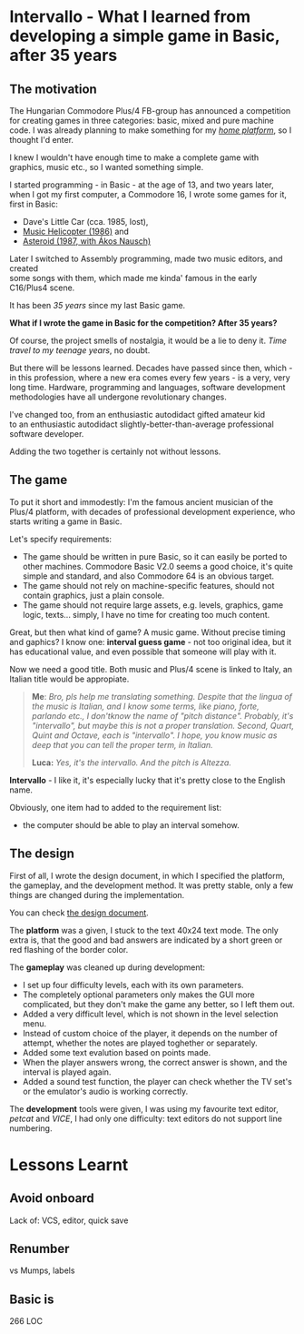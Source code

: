 # Intervallo - What I learned from developing a simple game in Basic, after 35 years

## The motivation

The Hungarian Commodore Plus/4 FB-group 
has announced a competition for 
creating games 
in three categories: 
basic, mixed and pure machine code. 
I was already planning to 
make something 
for my 
[*home platform*](http://plus4world.powweb.com/members/ern0), 
so I thought I'd enter.

I knew I wouldn't have enough time 
to make a complete game 
with graphics, music etc., 
so I wanted something simple.

I started programming - in Basic -
at the age of 13, 
and two years later, 
when I got my first computer,
a Commodore 16, 
I wrote some games for it, 
first in Basic:

- Dave's Little Car (cca. 1985, lost),
- [Music Helicopter 
  (1986)](http://plus4world.powweb.com/software/Music_Helicopter) and
- [Asteroid (1987,
  with Ákos Nausch)](http://plus4world.powweb.com/software/Asteroid)

Later I switched to 
Assembly programming,
made two music editors, 
and created  
some songs with them, 
which made me kinda' famous 
in the early C16/Plus4 scene.

It has been *35 years* since 
my last Basic game.

**What if I wrote the game in Basic
for the competition? After 35 years?**

Of course, 
the project smells of nostalgia, 
it would be a lie to deny it. 
*Time travel to my teenage years*, 
no doubt.

But there will be lessons learned. 
Decades have passed since then, 
which -
in this profession, 
where a new era comes every 
few years - 
is a very, very long time.
Hardware, 
programming and languages,
software development methodologies 
have all undergone 
revolutionary changes. 

I've changed too, 
from an 
enthusiastic autodidact 
gifted amateur kid  
to an 
enthusiastic autodidact
slightly-better-than-average 
professional software developer.

Adding the two together is 
certainly not without lessons.

## The game

To put it short and immodestly:
I'm the famous ancient musician
of the Plus/4 platform, 
with decades of professional 
development experience,
who starts writing a game in Basic.

Let's specify requirements:
- The game should be written in pure Basic,
  so it can easily be ported to other machines.
	Commodore Basic V2.0 seems a good choice,
	it's quite simple and standard, and
	also Commodore 64 is an obvious target.
- The game should not rely on 
  machine-specific features, 
	should not contain graphics, 
	just a plain console.
- The game should not require large assets,
  e.g. levels, graphics, game logic, texts... 
  simply, I have no time for creating 
  too much content.

Great, but then what kind of game? A music game.
Without precise timing and gaphics?
I know one: **interval guess game** - 
not too original idea,
but it has educational value, 
and even possible that
someone will play with it.

Now we need a good title.
Both music and Plus/4 scene 
is linked to Italy,
an Italian title would be appropiate.

> **Me**: *Bro, pls help me translating something.
Despite that the lingua of the music is Italian, 
and I know some terms, 
like piano, forte, parlando etc., 
I don'tknow the name of "pitch distance". 
Probably, it's "intervallo", 
but maybe this is not a proper translation.
Second, Quart, Quint and Octave, each is "intervallo". 
I hope, you know music as deep that 
you can tell the proper term, in Italian.*
>
> **Luca:** *Yes, it's the intervallo.
And the pitch is Altezza.*

**Intervallo** - I like it, 
it's especially lucky that 
it's pretty close to the English name.

Obviously, one item had to added 
to the requirement list:
- the computer should be able to 
  play an interval somehow. 

## The design

First of all, I wrote the design document, 
in which I specified the platform, the gameplay, 
and the development method. 
It was pretty stable, 
only a few things are changed
during the implementation.

You can check 
[the design document](design.md).

The **platform** was a given, 
I stuck to the text 40x24 text mode.
The only extra is, that
the good and bad answers are indicated 
by a short green or red flashing of the
border color.

The **gameplay** was cleaned up during development:
- I set up four difficulty levels, 
  each with its own parameters.
- The completely optional parameters 
  only makes the GUI more complicated, 
  but they don't make the game any better, 
  so I left them out.
- Added a very difficult level, 
  which is not shown in the level 
  selection menu.
- Instead of custom choice of the player,
  it depends on the number of attempt,
  whether the notes are played toghether
  or separately.
- Added some text evalution based on
  points made.
- When the player answers wrong,
  the correct answer is shown, and the
  interval is played again.
- Added a sound test function, 
  the player can check whether the TV set's
  or the emulator's audio is working correctly.

The **development** tools were given,
I was using my favourite text editor, 
*petcat* and *VICE*,
I had only one difficulty: 
text editors do not support line numbering.

# Lessons Learnt

## Avoid onboard

Lack of: VCS, editor, quick save

## Renumber

vs Mumps, labels

## Basic is

266 LOC

